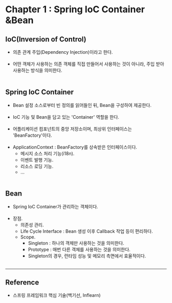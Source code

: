 Chapter 1 : Spring IoC Container &Bean
======================================

IoC(Inversion of Control)
-------------------------

-	의존 관계 주입(Dependency Injection)이라고 한다.<br><br>
-	어떤 객체가 사용하는 의존 객체를 직접 만들어서 사용하는 것이 아니라, 주입 받아 사용하는 방식을 의미한다.<br><br>

Spring IoC Container
--------------------

-	Bean 설정 소스로부터 빈 정의를 읽어들인 뒤, Bean을 구성하여 제공한다.<br><br>
-	IoC 기능 및 Bean을 담고 있는 'Container' 역할을 한다.<br><br>
-	어플리케이션 컴포넌트의 중앙 저장소이며, 최상위 인터페이스는 'BeanFactory'이다.<br><br>
-	ApplicationContext : BeanFactory를 상속받은 인터페이스이다.
	-	메시지 소스 처리 기능(i18n).
	-	이벤트 발행 기능.
	-	리소스 로딩 기능.
	-	...<br><br>

Bean
----

-	Spring IoC Container가 관리하는 객체이다.<br><br>
-	장점.
	-	의존성 관리.
	-	Life Cycle Interface : Bean 생성 이후 Callback 작업 등이 편리하다.
	-	Scope.
		-	Singleton : 하나의 객체만 사용하는 것을 의미한다.
		-	Prototype : 매번 다른 객체를 사용하는 것을 의미한다.
		-	Singleton의 경우, 런타임 성능 및 메모리 측면에서 효율적이다.<br><br>

---

Reference
---------

-	스프링 프레임워크 핵심 기술(백기선, Inflearn)
